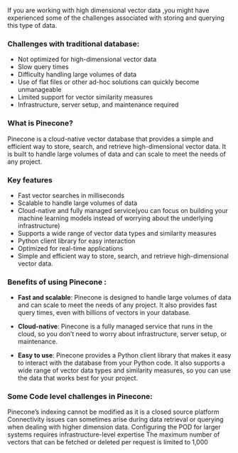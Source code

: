 If you are working with high dimensional vector data ,you might have experienced some of the challenges associated with storing and querying this type of data.

### Challenges with traditional database:
- Not optimized for high-dimensional vector data
- Slow query times
- Difficulty handling large volumes of data
- Use of flat files or other ad-hoc solutions can quickly become unmanageable
- Limited support for vector similarity measures
- Infrastructure, server setup, and maintenance required


### What is Pinecone?
Pinecone is a cloud-native vector database that provides a simple and efficient way to store, search, and retrieve high-dimensional vector data. It is built to handle large volumes of data and can scale to meet the needs of any project.

### Key features
- Fast vector searches in milliseconds
- Scalable to handle large volumes of data
- Cloud-native and fully managed service(you can focus on building your machine learning models instead of worrying about the underlying infrastructure)
- Supports a wide range of vector data types and similarity measures
- Python client library for easy interaction
- Optimized for real-time applications
- Simple and efficient way to store, search, and retrieve high-dimensional vector data.

### Benefits of using Pinecone :
- **Fast and scalable**: Pinecone is designed to handle large volumes of data and can scale to meet the needs of any project. It also provides fast query times, even with billions of vectors in your database.

- **Cloud-native**: Pinecone is a fully managed service that runs in the cloud, so you don’t need to worry about infrastructure, server setup, or maintenance.

- **Easy to use**: Pinecone provides a Python client library that makes it easy to interact with the database from your Python code. It also supports a wide range of vector data types and similarity measures, so you can use the data that works best for your project.


### Some Code level challenges in Pinecone:

Pinecone’s indexing cannot be modified as it is a closed source platform
Connectivity issues can sometimes arise during data retrieval or querying when dealing with higher dimension data.
Configuring the POD for larger systems requires infrastructure-level expertise
The maximum number of vectors that can be fetched or deleted per request is limited to 1,000

